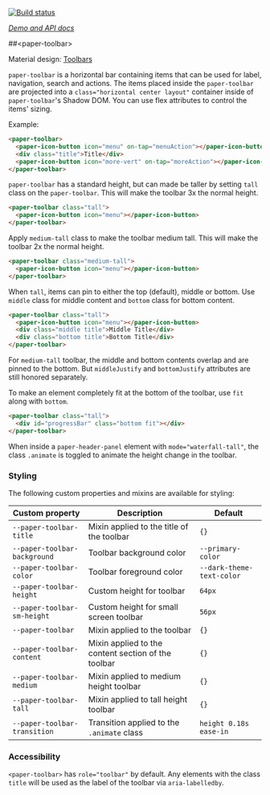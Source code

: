 
<!---

This README is automatically generated from the comments in these files:
paper-toolbar.html

Edit those files, and our readme bot will duplicate them over here!
Edit this file, and the bot will squash your changes :)

The bot does some handling of markdown. Please file a bug if it does the wrong
thing! https://github.com/PolymerLabs/tedium/issues

-->

[![Build status](https://travis-ci.org/PolymerElements/paper-toolbar.svg?branch=master)](https://travis-ci.org/PolymerElements/paper-toolbar)

_[Demo and API docs](https://elements.polymer-project.org/elements/paper-toolbar)_


##&lt;paper-toolbar&gt;

Material design: [Toolbars](https://www.google.com/design/spec/components/toolbars.html)

`paper-toolbar` is a horizontal bar containing items that can be used for
label, navigation, search and actions.  The items placed inside the
`paper-toolbar` are projected into a `class="horizontal center layout"` container inside of
`paper-toolbar`'s Shadow DOM.  You can use flex attributes to control the items'
sizing.

Example:

```html
<paper-toolbar>
  <paper-icon-button icon="menu" on-tap="menuAction"></paper-icon-button>
  <div class="title">Title</div>
  <paper-icon-button icon="more-vert" on-tap="moreAction"></paper-icon-button>
</paper-toolbar>
```

`paper-toolbar` has a standard height, but can made be taller by setting `tall`
class on the `paper-toolbar`. This will make the toolbar 3x the normal height.

```html
<paper-toolbar class="tall">
  <paper-icon-button icon="menu"></paper-icon-button>
</paper-toolbar>
```

Apply `medium-tall` class to make the toolbar medium tall.  This will make the
toolbar 2x the normal height.

```html
<paper-toolbar class="medium-tall">
  <paper-icon-button icon="menu"></paper-icon-button>
</paper-toolbar>
```

When `tall`, items can pin to either the top (default), middle or bottom.  Use
`middle` class for middle content and `bottom` class for bottom content.

```html
<paper-toolbar class="tall">
  <paper-icon-button icon="menu"></paper-icon-button>
  <div class="middle title">Middle Title</div>
  <div class="bottom title">Bottom Title</div>
</paper-toolbar>
```

For `medium-tall` toolbar, the middle and bottom contents overlap and are
pinned to the bottom.  But `middleJustify` and `bottomJustify` attributes are
still honored separately.

To make an element completely fit at the bottom of the toolbar, use `fit` along
with `bottom`.

```html
<paper-toolbar class="tall">
  <div id="progressBar" class="bottom fit"></div>
</paper-toolbar>
```

When inside a `paper-header-panel` element with `mode="waterfall-tall"`, 
the class `.animate` is toggled to animate the height change in the toolbar. 

### Styling

The following custom properties and mixins are available for styling:

| Custom property | Description | Default |
| --- | --- | --- |
| `--paper-toolbar-title` | Mixin applied to the title of the toolbar | `{}` |
| `--paper-toolbar-background` | Toolbar background color | `--primary-color` |
| `--paper-toolbar-color` | Toolbar foreground color | `--dark-theme-text-color` |
| `--paper-toolbar-height` | Custom height for toolbar | `64px` |
| `--paper-toolbar-sm-height` | Custom height for small screen toolbar | `56px` |
| `--paper-toolbar` | Mixin applied to the toolbar | `{}` |
| `--paper-toolbar-content` | Mixin applied to the content section of the toolbar | `{}` |
| `--paper-toolbar-medium` | Mixin applied to medium height toolbar | `{}` |
| `--paper-toolbar-tall` | Mixin applied to tall height toolbar | `{}` |
| `--paper-toolbar-transition` | Transition applied to the `.animate` class | `height 0.18s ease-in` |

### Accessibility

`<paper-toolbar>` has `role="toolbar"` by default. Any elements with the class `title` will
be used as the label of the toolbar via `aria-labelledby`.


